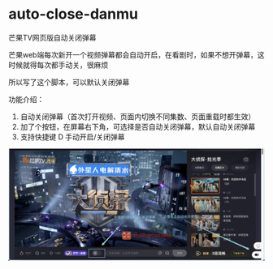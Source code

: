 # auto-close-danmu
芒果TV网页版自动关闭弹幕

芒果web端每次新开一个视频弹幕都会自动开启，在看剧时，如果不想开弹幕，这时候就得每次都手动关，很麻烦

所以写了这个脚本，可以默认关闭弹幕

功能介绍：
1. 自动关闭弹幕（首次打开视频、页面内切换不同集数、页面重载时都生效）
2. 加了个按钮，在屏幕右下角，可选择是否自动关闭弹幕，默认自动关闭弹幕
3. 支持快捷键 D 手动开启/关闭弹幕

![截图](Snipaste_2025-04-17_01-16-42.png)
